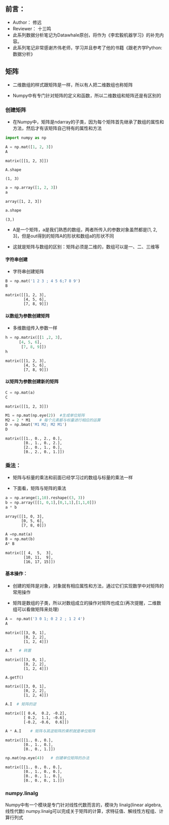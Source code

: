 
## 前言：
* Author： 修远
* Reviewer： 十三鸣
* 此系列数据分析笔记为Datawhale原创，将作为《李宏毅机器学习》的补充内容。
* 此系列笔记非常感谢齐伟老师，学习并且参考了他的书籍《跟老齐学Python:数据分析》

## 矩阵
* 二维数组的样式跟矩阵是一样，所以有人把二维数组也称矩阵

* Numpy中有专门针对矩阵的定义和函数，所以二维数组和矩阵还是有区别的


### 创建矩阵
* 在Numpy中，矩阵是ndarray的子类，因为每个矩阵首先继承了数组的属性和方法，然后才有该矩阵自己特有的属性和方法


```python
import numpy as np
```


```python
A = np.mat([1, 2, 3])
A
```




    matrix([[1, 2, 3]])




```python
A.shape
```




    (1, 3)




```python
a = np.array([1, 2, 3])
a
```




    array([1, 2, 3])




```python
a.shape
```




    (3,)



* A是一个矩阵，a是我们熟悉的数组，两者所传入的参数对象虽然都是[1, 2, 3]，但是out得到的矩阵A的形状和数组a的形状不同

* 这就是矩阵与数组的区别：矩阵必须是二维的，数组可以是一、二、三维等


####  字符串创建
* 字符串创建矩阵


```python
B = np.mat('1 2 3 ; 4 5 6;7 8 9')
B
```




    matrix([[1, 2, 3],
            [4, 5, 6],
            [7, 8, 9]])



#### 以数组为参数创建矩阵
* 多维数组传入参数一样


```python
h = np.matrix([[1 ,2, 3],
      [4, 5, 6],
       [7, 8, 9]])
h
```




    matrix([[1, 2, 3],
            [4, 5, 6],
            [7, 8, 9]])



#### 以矩阵为参数创建新的矩阵


```python
C = np.mat(a)
C
```




    matrix([[1, 2, 3]])




```python
M1 = np.mat(np.eye(2))  #生成单位矩阵
M2 = 2 * M1    # 每个元素都与标量进行相应的运算
D = np.bmat('M1 M2; M2 M1')
D
```




    matrix([[1., 0., 2., 0.],
            [0., 1., 0., 2.],
            [2., 0., 1., 0.],
            [0., 2., 0., 1.]])



### 乘法：
* 矩阵与标量的乘法和前面已经学习过的数组与标量的乘法一样

* 下面看，矩阵与矩阵的乘法


```python
a = np.arange(1,10).reshape((3, 3))
b = np.array([[1, 0,1],[0,1,1],[1,1,0]])
a * b
```




    array([[1, 0, 3],
           [0, 5, 6],
           [7, 8, 0]])




```python
A =np.mat(a)
B = np.mat(b)
A* B
```




    matrix([[ 4,  5,  3],
            [10, 11,  9],
            [16, 17, 15]])



#### 基本操作：

* 创建的矩阵是对象，对象就有相应属性和方法，通过它们实现数学中对矩阵的常用操作

* 矩阵是数组的子类，所以对数组成立的操作对矩阵也成立(再次提醒，二维数组可以看做矩阵来处理)



```python
A =  np.mat('3 0 1; 0 2 2 ; 1 2 4')
A
```




    matrix([[3, 0, 1],
            [0, 2, 2],
            [1, 2, 4]])




```python
A.T   # 转置
```




    matrix([[3, 0, 1],
            [0, 2, 2],
            [1, 2, 4]])




```python
A.getT()
```




    matrix([[3, 0, 1],
            [0, 2, 2],
            [1, 2, 4]])




```python
A.I  # 矩阵的逆
```




    matrix([[ 0.4,  0.2, -0.2],
            [ 0.2,  1.1, -0.6],
            [-0.2, -0.6,  0.6]])




```python
A * A.I    # 矩阵与其逆矩阵的乘积就是单位矩阵
```




    matrix([[1., 0., 0.],
            [0., 1., 0.],
            [0., 0., 1.]])




```python
np.mat(np.eye(4))   # 创建单位矩阵的办法
```




    matrix([[1., 0., 0., 0.],
            [0., 1., 0., 0.],
            [0., 0., 1., 0.],
            [0., 0., 0., 1.]])



### numpy.linalg
Numpy中有一个模块是专门针对线性代数而言的，模块为 linalg(linear algebra,线性代数)
numpy.linalg可以完成关于矩阵的计算，求特征值、解线性方程组、计算行列式
